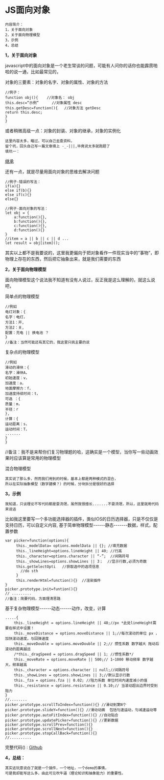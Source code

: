 # JS面向对象

    内容简介：
    1，关于面向对象
    2，关于面向物理模型
    3，示例
    4，总结


**1，关于面向对象**

javascript中的面向对象是一个老生常谈的问题，可能有人问你的话你也能霹雳啪啦的说一通，比如最常见的，

对象的三要素：对象的名字、对象的属性、对象的方法

    //例子：
    function obj(){    //对象名： obj
    this.desc=“示例”      //对象属性 desc
    this.getDesc=function(){   //对象方法 getDesc
    return this.desc;
    }
    }

或者稍微高级一点：对象的封装、对象的继承，对象的实例化


    这里内容太多，略过，可以自己去查资料，
    留个坑，回头自己写一篇文章填上 -_-|||,毕竟说太多就跑题了
    填坑一：
[继承](https://github.com/zonerscode/JDoc/blob/master/basic/obj_inherit.md)

还有一点，就是尽量用面向对象的思维去解决问题

    //例子-错误的写法：
    if(a){}
    else if(b){}
    else if(c){}
    else{}

    //例子-面向对象的写法：
    let obj = {
        a:function(){},
        b:function(){},
        c:function(){},
        d:function(){}
    }
    //item = a || b || c || d ...
    let result = obj[item]();


其实以上都不是我要说的，这里我更偏向于把对象看作一件现实当中的“事物”，即物理上存在的东西，然后把它抽象出来，就是我们需要的东西

**2，关于面向物理模型**

面向物理模型这个说法我不知道有没有人说过，反正我是这么理解的，就这么说吧，

简单点的物理模型


    //例如
    电灯对象：{
    名字：电灯，
    方法1：开,
    方法2：关,
    配置：充电 || 换电池 ？
    }
    //备注：当然可能还有其它的，我这里只挑主要的说

复杂点的物理模型


    //例如
    滑动的滑块：{
    名字：滑块A，
    初始速度：v，
    加速度：a，
    地面摩擦力：f，
    加速度持续时间：t，
    可选 ：{
    质量：m，
    半径：r
    },
    计算：{
    运动距离：s，
    运动时间：T，
    .......
    }
    }

//备注：我不是来帮你们复习物理题的哈，这确实是一个模型，当你写一些动画效果时应该算是常用的物理模型

混合物理模型

    其实说了那么多，然而我们用到的时候，基本上都是两种模式的混合，
    所以在实际抽象模型（数学建模？）的时候，分块拆分是很好的选择

**3，示例**

    我知道，只谈理论不写代码都是耍流氓，虽然我很擅长.......不耍流氓，所以，这里就用代码来说话

比如我这里要写一个多功能选择器的插件，类似IOS的日历选择器，只是不仅仅是支持日历，可以自定义内容,
基于简单物理模型------静态-------数据，样式，配置参数

    var picker=function(options){
         this._modelData= options.modelData || {}; //填充数据
         this._lineHeight=options.lineHeight || 40; //行高
         this._character=options.character || “-”;  //间隔符号
         this._showLines=options.showLines || 3；  //显示行数,必须为奇数
         this.getSelectOpti   //获取选中的选项信息
           //do sth
         }
         this.renderHtml=function(){}  //渲染插件
    }
    picker.prototype.init=funtion(){}
    // .........
    //备注：简要代码，方面理清思路

基于复杂物理模型------动态------动作，改变，计算

    .....{
        this._lineHeight = options.lineHeight || 48;//px *此处lineHeight需要在样式中设置！
        this._moveDistance = options.moveDistance || 1;//每次滚动的单位 px ，加快滚动速度，与回弹速度
        this._moveDouble = options.moveDouble || 2;// 惯性系数 数字越大 拖动后滚动的距离越远
        /*this._dragSpeed = options.dragSpeed || 1; //惯性系数*/
        this._moveRate = options.moveRate || 500;// 1~1000 移动频率 数字越大，频率越高
        this._character = options.character || null;//间隔符号
        this._showLines = options.showLines || 3;//默认显示行数
        this._fza = options.fza || 0.02; //阻力系数 单位时间内速度减小的值
        this._resistance = options.resistance || 0.10;// 当滚动超出边界时受到阻力
    }
    //........
    picker.prototype.scrollToIndex=function(){} //滑动到第N个
    picker.prototype.slideY=function(){} //滑动动画  包括匀速运动，匀减速运动等
    picker.prototype.autoFitIndex=function(){} //自动贴合
    picker.prototype.updatePicker=function(){} //更新数据
    picker.prototype.scrollPrev=function(){}
    picker.prototype.scrollNext=function(){}
    picker.prototype.stopCallBack=function(){}
    //..........

完整代码() :
[Github](https://github.com/OoSpace/JDoc/blob/master/src/picker.html)

**4，总结：**

    其实这玩意说白了就是一个插件，一个地址，一个demo的事情，
    可是我却能写这么多，由此可见吹牛逼（理论知识和抽象能力）的重要性。




